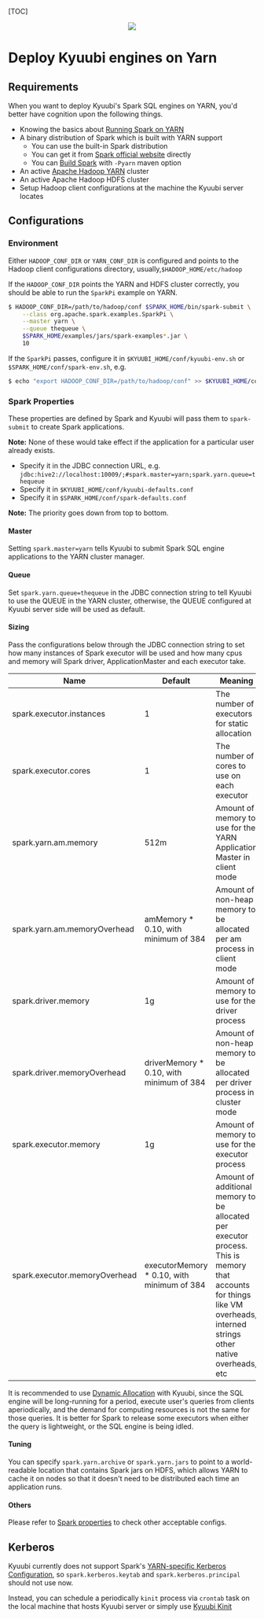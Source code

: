 [TOC]

<div align=center>

![](https://kyuubi.readthedocs.io/en/v1.3.1-incubating/_images/kyuubi_logo.png)

</div>

# Deploy Kyuubi engines on Yarn

## Requirements

When you want to deploy Kyuubi's Spark SQL engines on YARN, you'd better have cognition upon the following things.

- Knowing the basics about [Running Spark on YARN](http://spark.apache.org/docs/latest/running-on-yarn.html)
- A binary distribution of Spark which is built with YARN support
    - You can use the built-in Spark distribution
    - You can get it from [Spark official website](https://spark.apache.org/downloads.html) directly
    - You can [Build Spark](http://spark.apache.org/docs/latest/building-spark.html#specifying-the-hadoop-version-and-enabling-yarn) with `-Pyarn` maven option
- An active [Apache Hadoop YARN](https://hadoop.apache.org/docs/current/hadoop-yarn/hadoop-yarn-site/YARN.html) cluster
- An active Apache Hadoop HDFS cluster
- Setup Hadoop client configurations at the machine the Kyuubi server locates


## Configurations

### Environment

Either `HADOOP_CONF_DIR` or `YARN_CONF_DIR` is configured and points to the Hadoop client configurations directory, usually,`$HADOOP_HOME/etc/hadoop`

If the `HADOOP_CONF_DIR` points the YARN and HDFS cluster correctly, you should be able to run the `SparkPi` example on YARN.
```bash
$ HADOOP_CONF_DIR=/path/to/hadoop/conf $SPARK_HOME/bin/spark-submit \
    --class org.apache.spark.examples.SparkPi \
    --master yarn \
    --queue thequeue \
    $SPARK_HOME/examples/jars/spark-examples*.jar \
    10
```

If the `SparkPi` passes, configure it in `$KYUUBI_HOME/conf/kyuubi-env.sh` or `$SPARK_HOME/conf/spark-env.sh`, e.g.

```bash
$ echo "export HADOOP_CONF_DIR=/path/to/hadoop/conf" >> $KYUUBI_HOME/conf/kyuubi-env.sh
```

### Spark Properties

These properties are defined by Spark and Kyuubi will pass them to `spark-submit` to create Spark applications.

**Note:** None of these would take effect if the application for a particular user already exists.

- Specify it in the JDBC connection URL, e.g. `jdbc:hive2://localhost:10009/;#spark.master=yarn;spark.yarn.queue=thequeue`
- Specify it in `$KYUUBI_HOME/conf/kyuubi-defaults.conf`
- Specify it in `$SPARK_HOME/conf/spark-defaults.conf`

**Note:** The priority goes down from top to bottom.

#### Master

Setting `spark.master=yarn` tells Kyuubi to submit Spark SQL engine applications to the YARN cluster manager.

#### Queue

Set `spark.yarn.queue=thequeue` in the JDBC connection string to tell Kyuubi to use the QUEUE in the YARN cluster, otherwise,
the QUEUE configured at Kyuubi server side will be used as default.

#### Sizing

Pass the configurations below through the JDBC connection string to set how many instances of Spark executor will be used
and how many cpus and memory will Spark driver, ApplicationMaster and each executor take.

Name | Default | Meaning
--- | --- | ---
spark.executor.instances | 1 | The number of executors for static allocation
spark.executor.cores | 1 | The number of cores to use on each executor
spark.yarn.am.memory | 512m | Amount of memory to use for the YARN Application Master in client mode
spark.yarn.am.memoryOverhead | amMemory * 0.10, with minimum of 384 | Amount of non-heap memory to be allocated per am process in client mode
spark.driver.memory | 1g | Amount of memory to use for the driver process
spark.driver.memoryOverhead | driverMemory * 0.10, with minimum of 384 | Amount of non-heap memory to be allocated per driver process in cluster mode
spark.executor.memory | 1g | Amount of memory to use for the executor process
spark.executor.memoryOverhead | executorMemory * 0.10, with minimum of 384 | Amount of additional memory to be allocated per executor process. This is memory that accounts for things like VM overheads, interned strings other native overheads, etc

It is recommended to use [Dynamic Allocation](http://spark.apache.org/docs/3.0.1/configuration.html#dynamic-allocation) with Kyuubi,
since the SQL engine will be long-running for a period, execute user's queries from clients aperiodically,
and the demand for computing resources is not the same for those queries.
It is better for Spark to release some executors when either the query is lightweight, or the SQL engine is being idled.


#### Tuning

You can specify `spark.yarn.archive` or `spark.yarn.jars` to point to a world-readable location that contains Spark jars on HDFS,
which allows YARN to cache it on nodes so that it doesn't need to be distributed each time an application runs.

#### Others

Please refer to [Spark properties](http://spark.apache.org/docs/latest/running-on-yarn.html#spark-properties) to check other acceptable configs.


## Kerberos

Kyuubi currently does not support Spark's [YARN-specific Kerberos Configuration](http://spark.apache.org/docs/3.0.1/running-on-yarn.html#kerberos),
so `spark.kerberos.keytab` and `spark.kerberos.principal` should not use now.

Instead, you can schedule a periodically `kinit` process via `crontab` task on the local machine that hosts Kyuubi server or simply use [Kyuubi Kinit](settings.html#kinit)
 